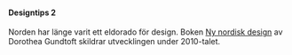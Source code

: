 #### Designtips 2

Norden har länge varit ett eldorado för design. Boken [Ny nordisk design](https://historiskamedia.se/bok/ny-nordisk-design/) av Dorothea Gundtoft skildrar utvecklingen under 2010-talet.
